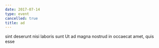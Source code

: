 ```yaml
---
date: 2017-07-14
type: event
cancelled: true
title: ad
---
```

sint deserunt nisi laboris sunt Ut ad magna nostrud in occaecat amet, quis esse